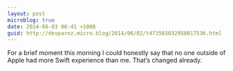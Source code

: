```yaml
---
layout: post
microblog: true
date: 2014-06-03 06:41 +1000
guid: http://desparoz.micro.blog/2014/06/02/t473565032958017536.html
---
```

For a brief moment this morning I could honestly say that no one outside of Apple had more Swift experience than me. That’s changed already.
